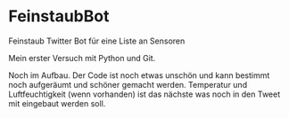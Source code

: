 # FeinstaubBot
Feinstaub Twitter Bot für eine Liste an Sensoren

Mein erster Versuch mit Python und Git.

Noch im Aufbau.
Der Code ist noch etwas unschön und kann bestimmt noch aufgeräumt und schöner gemacht werden.
Temperatur und Luftfeuchtigkeit (wenn vorhanden) ist das nächste was noch in den Tweet mit eingebaut werden soll.
